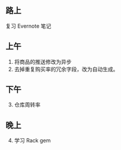 ## 路上

复习 Evernote 笔记


## 上午

1. 将商品的推送修改为异步
2. 去掉重复购买率的冗余字段，改为自动生成。


## 下午

3. 仓库周转率

## 晚上

4. 学习 Rack gem
